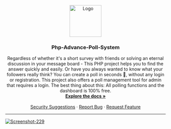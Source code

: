 <p align="center">
  <a href="https://github.com/nalin88/Php-Advance-Poll-System">
    <img src="https://cdn.iconscout.com/icon/free/png-512/voting-poll-4-542529.png" alt="Logo" width="100" height="100">
  </a>

  <h3 align="center">Php-Advance-Poll-System</h3>

  <p align="center">
    Regardless of whether it's a short survey with friends or solving an eternal discussion in your message board - This PHP project helps you to find the answer quickly and easily. Or have you always wanted to know what your followers really think? You can create a poll in seconds 💪, without any login or registration. This project also offers a poll management tool for admin that requires a login. The best thing about this: All polling functions and the dashboard is 100% free.
    <br />
    <a href="#"><strong>Explore the docs »</strong></a>
    <br />
    <br />
    <a href="https://github.com/nalin88/Php-Advance-Poll-System/security">Security Suggestions</a>
    ·
    <a href="https://github.com/nalin88/Php-Advance-Poll-System/issues">Report Bug</a>
    ·
    <a href="https://github.com/nalin88/Php-Advance-Poll-System/pulls">Request Feature</a>
  </p>
</p> <hr />

<a href="https://ibb.co/6Dh341M"><img src="https://i.ibb.co/bNhSr20/Screenshot-229.png" alt="Screenshot-229" border="0"></a>


